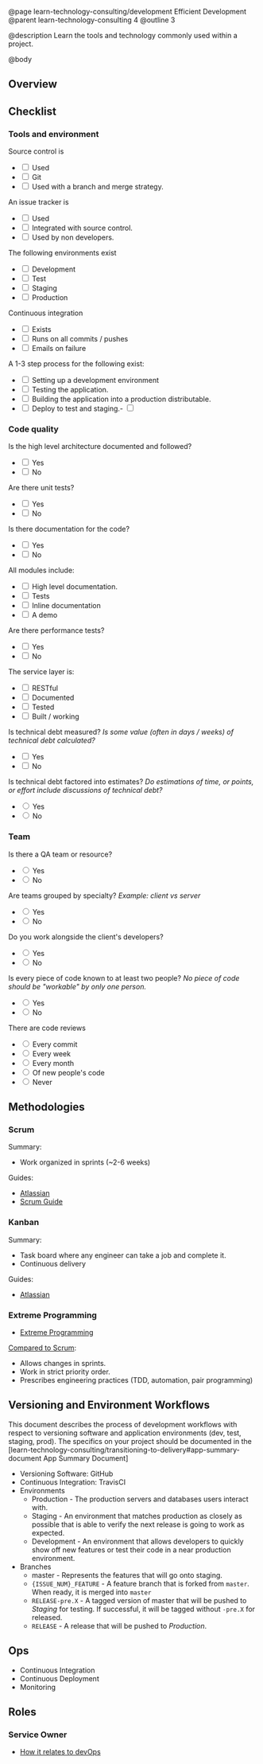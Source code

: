 @page learn-technology-consulting/development Efficient Development
@parent learn-technology-consulting 4
@outline 3

@description Learn the tools and technology commonly used within a project.

@body

## Overview

## Checklist

### Tools and environment


Source control is

- <input type="checkbox"/> Used
- <input type="checkbox"/> Git
- <input type="checkbox"/> Used with a branch and merge strategy.

An issue tracker is

- <input type="checkbox"/> Used
- <input type="checkbox"/> Integrated with source control.
- <input type="checkbox"/> Used by non developers.

The following environments exist

- <input type="checkbox"/> Development
- <input type="checkbox"/> Test
- <input type="checkbox"/> Staging
- <input type="checkbox"/> Production

Continuous integration

- <input type="checkbox"/> Exists
- <input type="checkbox"/> Runs on all commits / pushes
- <input type="checkbox"/> Emails on failure

A 1-3 step process for the following exist:

- <input type="checkbox"/> Setting up a development environment
- <input type="checkbox"/> Testing the application.
- <input type="checkbox"/> Building the application into a production distributable.
- <input type="checkbox"/> Deploy to test and staging.- <input type="checkbox"/>

### Code quality

Is the high level architecture documented and followed?

- <input type="checkbox"/> Yes
- <input type="checkbox"/> No

Are there unit tests?

- <input type="checkbox"/> Yes
- <input type="checkbox"/> No


Is there documentation for the code?

- <input type="checkbox"/> Yes
- <input type="checkbox"/> No

All modules include:

- <input type="checkbox"/> High level documentation.
- <input type="checkbox"/> Tests
- <input type="checkbox"/> Inline documentation
- <input type="checkbox"/> A demo

Are there performance tests?

- <input type="checkbox"/> Yes
- <input type="checkbox"/> No

The service layer is:

- <input type="checkbox"/> RESTful
- <input type="checkbox"/> Documented
- <input type="checkbox"/> Tested
- <input type="checkbox"/> Built / working

Is technical debt measured? _Is some value (often in days / weeks) of technical debt calculated?_

- <input type="checkbox"/> Yes
- <input type="checkbox"/> No

Is technical debt factored into estimates? _Do estimations of time, or points, or effort include discussions of technical debt?_

- <input type="radio"/> Yes
- <input type="radio"/> No

### Team


Is there a QA team or resource?

- <input type="radio"/> Yes
- <input type="radio"/> No

Are teams grouped by specialty? _Example: client vs server_

- <input type="radio"/> Yes
- <input type="radio"/> No

Do you work alongside the client's developers?

- <input type="radio"/> Yes
- <input type="radio"/> No

Is every piece of code known to at least two people? _No piece of code should be "workable" by only one person._

- <input type="radio"/> Yes
- <input type="radio"/> No

There are code reviews

- <input type="radio"/> Every commit
- <input type="radio"/> Every week
- <input type="radio"/> Every month
- <input type="radio"/> Of new people's code
- <input type="radio"/> Never


## Methodologies


### Scrum

Summary:

- Work organized in sprints (~2-6 weeks)

Guides:


- [Atlassian](https://www.atlassian.com/agile/scrum)
- [Scrum Guide](https://www.scrumguides.org/scrum-guide.html)

### Kanban

Summary:

- Task board where any engineer can take a job
  and complete it.
- Continuous delivery

Guides:

- [Atlassian](https://www.atlassian.com/agile/kanban)

### Extreme Programming

- [Extreme Programming](http://www.extremeprogramming.org/)

[Compared to Scrum](https://www.mountaingoatsoftware.com/blog/differences-between-scrum-and-extreme-programming):

- Allows changes in sprints.
- Work in strict priority order.
- Prescribes engineering practices (TDD, automation, pair programming)

## Versioning and Environment Workflows

This document describes the process of development workflows with respect to versioning software and application environments (dev, test, staging, prod). The specifics on your project should be documented in the
[learn-technology-consulting/transitioning-to-delivery#app-summary-document App Summary Document]

- Versioning Software: GitHub
- Continuous Integration: TravisCI
- Environments
  - Production - The production servers and databases users interact with.
  - Staging - An environment that matches production as closely as possible that
    is able to verify the next release is going to work as expected.
  - Development - An environment that allows developers to quickly show off
    new features or test their code in a near production environment.
- Branches
  - master - Represents the features that will go onto staging.
  - `{ISSUE_NUM}_FEATURE` - A feature branch that is forked from `master`.  When ready, it is merged into `master`
  - `RELEASE-pre.X` - A tagged version of master that will be pushed to _Staging_ for testing.  If successful, it will be tagged without `-pre.X` for released.
  - `RELEASE` - A release that will be pushed to _Production_.  

## Ops

- Continuous Integration
- Continuous Deployment
- Monitoring




## Roles

### Service Owner

- [How it relates to devOps](https://www.atlassian.com/agile/devops)
